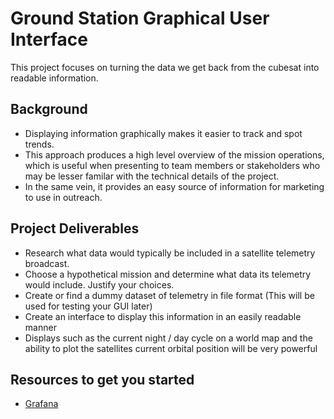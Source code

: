 # Ground Station Graphical User Interface
This project focuses on turning the data we get back from the cubesat into readable information. 

## Background 
- Displaying information graphically makes it easier to track and spot trends.
- This approach produces a high level overview of the mission operations, which is useful when presenting to team members or stakeholders who may be lesser familar with the technical details of the project. 
- In the same vein, it provides an easy source of information for marketing to use in outreach. 

## Project Deliverables
- Research what data would typically be included in a satellite telemetry broadcast.
- Choose a hypothetical mission and determine what data its telemetry would include. Justify your choices.
- Create or find a dummy dataset of telemetry in file format (This will be used for testing your GUI later)
- Create an interface to display this information in an easily readable manner
- Displays such as the current night / day cycle on a world map and the ability to plot the satellites current orbital position will be very powerful

## Resources to get you started 
- [Grafana](https://grafana.com/)
